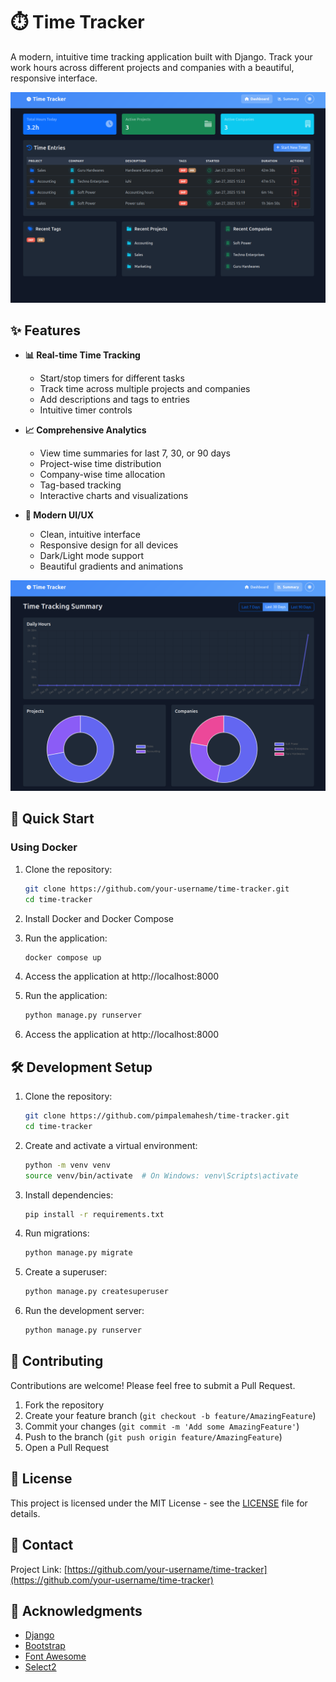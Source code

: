 # ⏱️ Time Tracker

A modern, intuitive time tracking application built with Django. Track your work hours across different projects and companies with a beautiful, responsive interface.

![Dashboard Preview](docs/images/dashboard.png)

## ✨ Features

- **📊 Real-time Time Tracking**
  - Start/stop timers for different tasks
  - Track time across multiple projects and companies
  - Add descriptions and tags to entries
  - Intuitive timer controls

- **📈 Comprehensive Analytics**
  - View time summaries for last 7, 30, or 90 days
  - Project-wise time distribution
  - Company-wise time allocation
  - Tag-based tracking
  - Interactive charts and visualizations

- **🎨 Modern UI/UX**
  - Clean, intuitive interface
  - Responsive design for all devices
  - Dark/Light mode support
  - Beautiful gradients and animations

![Summary View](docs/images/summary.png)

## 🚀 Quick Start

### Using Docker

1. Clone the repository:
   ```bash
   git clone https://github.com/your-username/time-tracker.git
   cd time-tracker
   ```

2. Install Docker and Docker Compose

3. Run the application:
   ```bash
   docker compose up
   ```

4. Access the application at http://localhost:8000

5. Run the application:
   ```bash
   python manage.py runserver
   ```

6. Access the application at http://localhost:8000


## 🛠️ Development Setup

1. Clone the repository:
   ```bash
   git clone https://github.com/pimpalemahesh/time-tracker.git
   cd time-tracker
   ```

2. Create and activate a virtual environment:
   ```bash
   python -m venv venv
   source venv/bin/activate  # On Windows: venv\Scripts\activate
   ```

3. Install dependencies:
   ```bash
   pip install -r requirements.txt
   ```

4. Run migrations:
   ```bash
   python manage.py migrate
   ```

5. Create a superuser:
   ```bash
   python manage.py createsuperuser
   ```

6. Run the development server:
   ```bash
   python manage.py runserver
   ```

## 🤝 Contributing

Contributions are welcome! Please feel free to submit a Pull Request.

1. Fork the repository
2. Create your feature branch (`git checkout -b feature/AmazingFeature`)
3. Commit your changes (`git commit -m 'Add some AmazingFeature'`)
4. Push to the branch (`git push origin feature/AmazingFeature`)
5. Open a Pull Request

## 📝 License

This project is licensed under the MIT License - see the [LICENSE](LICENSE) file for details.

## 📧 Contact

Project Link: [https://github.com/your-username/time-tracker](https://github.com/your-username/time-tracker)

## 🙏 Acknowledgments

* [Django](https://www.djangoproject.com/)
* [Bootstrap](https://getbootstrap.com)
* [Font Awesome](https://fontawesome.com)
* [Select2](https://select2.org/)

